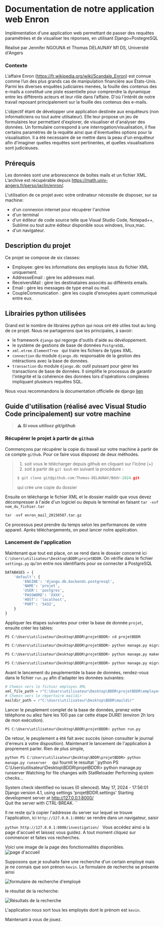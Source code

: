 # Documentation de notre application web Enron
 Implémentation d'une application web permettant de passer des requêtes paramétrées et de visualiser les réponses, en utilisant Django+PostegreSQL


Réalisé par Jennifer NGOUNA et Thomas DELAUNAY 
M1 DS, Universtié d'Angers


### Contexte

L’affaire Enron (https://fr.wikipedia.org/wiki/Scandale_Enron) est connue comme l’un des plus
grands cas de manipulation financière aux États-Unis. Parmi les diverses enquêtes judiciaires
menées, la fouille des contenus des e-mails a constitué une piste essentielle pour comprendre la
dynamique entre les différents acteurs et leur rôle dans l’affaire. D'où l'intérêt de notre travail reposant principalement sur la fouille des contenus des e-mails.

L'objectif étant de développer une application destinée aux enquêteurs (non informaticiens ou tout autre utilsateur).  Elle leur propose un jeu de formulaires leur permettant d'explorer, de visualiser et d'analyser des données. Un formulaire correspond à une interrogation/visualisation, il fixe certains paramètres de la requête ainsi que d'éventuelles options  pour la visualisation.  Il a été necessaire de se mettre dans la peau d'un enquêteur afin d'imaginer quelles requêtes sont
pertinentes, et quelles visualisations sont judicieuses.


## Prérequis

Les données sont une arborescence de boîtes mails et un fichier XML. L’archive est
récupérable depuis https://math.univ-angers.fr/perso/jaclin/enron/.

L'utilisation de ce projet avec votre ordinateur  nécessite de disposer, sur sa machine:
- d'un connexion internet pour récupérer l'archive
- d'un terminal 
- d'un éditeur de code source telle que Visual Studio Code, Notepad++, Sublime ou tout autre éditeur disponible sous windows, linux,mac.
- d'un navigateur.

[](#description)Description du projet
-----------------------------
Ce projet se compose de six classes:
- Employee: gère les informations des employés issus du fichier XML uniquement.
- AddresseEmail : gère les addresses mail.
- ReceiversMail : gère les destinataires associés au différents emails.
- Email : gère les messages de type email ou mail.
- CoupleCommunication : gère les couple d'envoyées ayant communiqué entre eux.

[](#librairies_python) Librairies python utilisées
----------------------------------------

Grand est le nombre de libraires python qui nous ont été utiles tout au long de ce projet. Nous ne partagerons que les principales, à savoir:

- le framework `django` qui regorge d'outils d'aide au dévéloppement.
- le système de gestions de base de données `PostgreSQL`.
- `xml.etree.ElementTree ` qui traire les fichiers de types XML.
- `connection` du module `django.db`: responsable de la gestion des intéractions avec la base de données.
- `transaction` du module `django.db`: outil puissant pour gérer les transactions de base de données. Il simplifie le processus de garantir l'intégrité et la cohérence des données lors d'opérations complexes impliquant plusieurs requêtes SQL.

Nous vous recommandons la documentation officielle de django [lien](https://docs.djangoproject.com/en/5.0/)



## Guide d'utilisation (réalisé avec Visual Studio Code principalement) sur votre machine

> ⚠️ **_Si vous utilisez _git/github__**

### Récupérer le projet à partir de `github`

 Commençons par récupérer la copie du travail sur votre machine à partir de ce compte `github`.  Pour ce faire vous disposez de deux méthodes.
> 1. soit vous le télécharger depuis github en cliquant sur l'icône (+)
> 1. soit à partir  de `git bash` en suivant la procédure : 
>````python
>$ git clone git@github.com:Thomas-DELAUNAY/Bddr-2024.git
>````
> qui crée une copie du dossier

Ensuite on télécharge le fichier XML et le dossier maildir que vous devez décompresser à l'aide d'un logiciel ou depuis le terminal en faisant `tar -xvf nom_du_fichier.tar`

````python
tar -xvf enron_mail_20150507.tar.gz
````
Ce processus peut prendre du temps selon les performances de votre appareil. Après téléchargements, on peut lancer notre application.

### Lancement de l'application

Maintenant que tout est place, on se rend dans le dossier concerné ici ` C:\Users\utilisateur\Desktop\BDDR\projetBDDR`. On vérifie dans le fichier `settings.py`  qu'on entre nos identifiants pour se connecter à PostgreSQL

````python
DATABASES = {
    'default': {
        'ENGINE': 'django.db.backends.postgresql',
        'NAME': 'projet',
        'USER': 'postgres',
        'PASSWORD': 'XXXX',
        'HOST': 'localhost',
        'PORT': '5432',
    }
}
````

Appliquer les étapes suivantes pour créer la base de donnée `projet`, ensuite créer les tables:
````python
PS C:\Users\utilisateur\Desktop\BDDR\projetBDDR> cd projetBDDR

PS C:\Users\utilisateur\Desktop\BDDR\projetBDDR> python manage.py migrate

PS C:\Users\utilisateur\Desktop\BDDR\projetBDDR> python manage.py makemigrations investigation

PS C:\Users\utilisateur\Desktop\BDDR\projetBDDR> python manage.py migrate
````
Avant le lancement du peuplementde la base de données, rendez-vous dans le fichier `run.py` afin d'adapter les données suivantes:

````python
# Chemin vers le fichier employes XML
xml_file_path = r"C:\Users\utilisateur\Desktop\BDDR\projetBDDR\employes_enron.xml"
# Chemin vers le répertoire maildir
maildir_path = r"C:\Users\utilisateur\Desktop\BDDR\maildir"
````

Lancer le peuplement complet de la base de données, prenez votre téléphone ou allez faire les 100 pas car cette étape DURE! (environ 2h lors de mon exécution).

````python
PS C:\Users\utilisateur\Desktop\BDDR\projetBDDR> python run.py
````

De retour, le peuplement a été fait avec succès (sinon consulter le journal d'erreurs à votre disposition). Maintenant le lancement de l'application à proprement parler. Rien de plus simple,

``python
PS C:\Users\utilisateur\Desktop\BDDR\projetBDDR> python manage.py runserver 
``
qui fournit le resultat
``python
PS C:\Users\utilisateur\Desktop\BDDR\projetBDDR> python manage.py runserver
Watching for file changes with StatReloader
Performing system checks...

System check identified no issues (0 silenced).
May 17, 2024 - 17:56:01
Django version 4.1, using settings 'projetBDDR.settings'
Starting development server at http://127.0.0.1:8000/   
Quit the server with CTRL-BREAK.
``

Il ne reste qu'à copier l'addresse du server sur lequel se trouve l'application, ici  `http://127.0.0.1:8000/` se rendre dans un navigateur, saisir

``python
http://127.0.0.1:8000/investigation/
``
Vous accédez ainsi a la page d'accueil et laissez vous guidez. A tout moment cliquez sur commencer et faites vos recherches.

Voici une image de la page des fonctionnalités disponibles.
![page d'accueil](./investigation/static/Capture.PNG)

Supposons que je souhaite faire une recherche d'un certain employé mais je ne connais que son prénon `kevin`. Le formulaire de recherche se présente ainsi 

![formulaire de recherche d'employé](./investigation//static/Capture_form1.PNG)

le résultat de la recherche:

![Résultats de la recherche](./investigation/static/Capture_form12.PNG)

L'application nous sort tous les employés dont le prénom est `kevin`.

Maintenant à vous de jouez.

